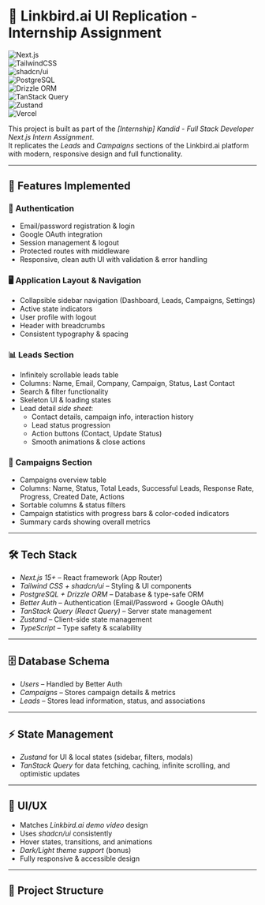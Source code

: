# 🚀 Linkbird.ai UI Replication - Internship Assignment

![Next.js](https://img.shields.io/badge/Next.js-15+-black?logo=nextdotjs)  
![TailwindCSS](https://img.shields.io/badge/Tailwind_CSS-3.x-38B2AC?logo=tailwind-css&logoColor=white)  
![shadcn/ui](https://img.shields.io/badge/shadcn%2Fui-Components-blueviolet)  
![PostgreSQL](https://img.shields.io/badge/PostgreSQL-Database-4169E1?logo=postgresql&logoColor=white)  
![Drizzle ORM](https://img.shields.io/badge/Drizzle-ORM-orange)  
![TanStack Query](https://img.shields.io/badge/TanStack_Query-React_Query-red)  
![Zustand](https://img.shields.io/badge/Zustand-State_Management-yellow)  
![Vercel](https://img.shields.io/badge/Deployed_on-Vercel-black?logo=vercel)  

This project is built as part of the *[Internship] Kandid - Full Stack Developer Next.js Intern Assignment*.  
It replicates the *Leads* and *Campaigns* sections of the Linkbird.ai platform with modern, responsive design and full functionality.

---

## 📌 Features Implemented

### 🔐 Authentication
- Email/password registration & login
- Google OAuth integration
- Session management & logout
- Protected routes with middleware
- Responsive, clean auth UI with validation & error handling

### 🖥 Application Layout & Navigation
- Collapsible sidebar navigation (Dashboard, Leads, Campaigns, Settings)
- Active state indicators
- User profile with logout
- Header with breadcrumbs
- Consistent typography & spacing

### 📊 Leads Section
- Infinitely scrollable leads table
- Columns: Name, Email, Company, Campaign, Status, Last Contact
- Search & filter functionality
- Skeleton UI & loading states
- Lead detail *side sheet*:
  - Contact details, campaign info, interaction history
  - Lead status progression
  - Action buttons (Contact, Update Status)
  - Smooth animations & close actions

### 🎯 Campaigns Section
- Campaigns overview table
- Columns: Name, Status, Total Leads, Successful Leads, Response Rate, Progress, Created Date, Actions
- Sortable columns & status filters
- Campaign statistics with progress bars & color-coded indicators
- Summary cards showing overall metrics

---

## 🛠 Tech Stack

- *Next.js 15+* – React framework (App Router)
- *Tailwind CSS + shadcn/ui* – Styling & UI components
- *PostgreSQL + Drizzle ORM* – Database & type-safe ORM
- *Better Auth* – Authentication (Email/Password + Google OAuth)
- *TanStack Query (React Query)* – Server state management
- *Zustand* – Client-side state management
- *TypeScript* – Type safety & scalability

---

## 🗄 Database Schema

- *Users* – Handled by Better Auth  
- *Campaigns* – Stores campaign details & metrics  
- *Leads* – Stores lead information, status, and associations  

---

## ⚡ State Management

- *Zustand* for UI & local states (sidebar, filters, modals)  
- *TanStack Query* for data fetching, caching, infinite scrolling, and optimistic updates  

---

## 🎨 UI/UX

- Matches *Linkbird.ai demo video* design
- Uses *shadcn/ui* consistently
- Hover states, transitions, and animations
- *Dark/Light theme support* (bonus)
- Fully responsive & accessible design

---

## 📂 Project Structure
